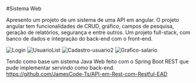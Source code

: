 
#Sistema Web

Apresento um projeto de um sistema de uma API em angular. 
O projeto angular tem funcionalidades de CRUD, gráfico, campos de pesquisa, geração de relatórios, segurança e entre outros. 
Um projeto full-stack, com banco de dados e integração do back-end com o front-end. 

![Login](https://github.com/JamesCode-Ts/Angular-REST-EAD/assets/63932833/1f1148f9-fb2a-4e37-8ec4-611126897eca)
![UsuarioList](https://github.com/JamesCode-Ts/Angular-REST-EAD/assets/63932833/ed3392d6-4079-4d24-abc0-0a1bd2126f1a)
![Cadastro-usuario2](https://github.com/JamesCode-Ts/Angular-REST-EAD/assets/63932833/0fcf338f-973c-4b2b-80f6-ab302bbe9d22)
![Grafico-salario](https://github.com/JamesCode-Ts/Angular-REST-EAD/assets/63932833/14392551-fe14-47bc-9b89-7600200351bf)



Tendo como base um sistema Java Web feito com o Spring Boot REST que pude implementar servindo como back-end. 
https://github.com/JamesCode-Ts/API-em-Rest-com-Restful-EAD
